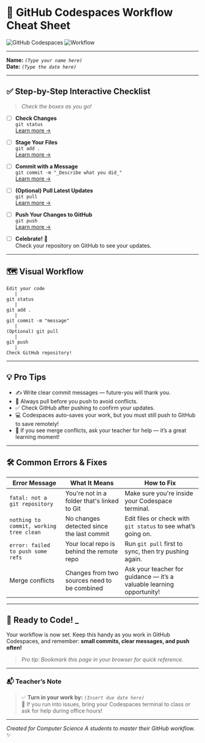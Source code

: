 # 🚀 GitHub Codespaces Workflow Cheat Sheet

![GitHub Codespaces](https://img.shields.io/badge/GitHub-Codespaces-blue?logo=github)
![Workflow](https://img.shields.io/badge/Workflow-Easy%20as%201--2--3-green)

---

**Name:** _`(Type your name here)`_  
**Date:** _`(Type the date here)`_

---

## ✅ Step-by-Step Interactive Checklist

> _Check the boxes as you go!_

- [ ] **Check Changes**  
  `git status`  
  [Learn more →](https://docs.github.com/en/get-started/using-git/about-git#git-status)

- [ ] **Stage Your Files**  
  `git add .`  
  [Learn more →](https://docs.github.com/en/get-started/using-git/about-git#git-add)

- [ ] **Commit with a Message**  
  `git commit -m "_Describe what you did_"`  
  [Learn more →](https://docs.github.com/en/get-started/using-git/about-git#git-commit)

- [ ] **(Optional) Pull Latest Updates**  
  `git pull`  
  [Learn more →](https://docs.github.com/en/get-started/using-git/about-git#git-pull)

- [ ] **Push Your Changes to GitHub**  
  `git push`  
  [Learn more →](https://docs.github.com/en/get-started/using-git/about-git#git-push)

- [ ] **Celebrate!** 🎉  
  Check your repository on GitHub to see your updates.

---

## 🗺️ Visual Workflow

```
Edit your code
   |
git status
   |
git add .
   |
git commit -m "message"
   |
(Optional) git pull
   |
git push
   |
Check GitHub repository!
```

---

## 💡 Pro Tips

- ✍️ Write clear commit messages — future-you will thank you.
- 🔄 Always pull before you push to avoid conflicts.
- ✅ Check GitHub after pushing to confirm your updates.
- 💻 Codespaces auto-saves your work, but you must still push to GitHub to save remotely!
- 🚧 If you see merge conflicts, ask your teacher for help — it’s a great learning moment!

---

## 🛠️ Common Errors & Fixes

| Error Message                     | What It Means                                             | How to Fix                                            |
|------------------------------------|-----------------------------------------------------------|-------------------------------------------------------|
| `fatal: not a git repository`      | You're not in a folder that's linked to Git               | Make sure you're inside your Codespace terminal.      |
| `nothing to commit, working tree clean` | No changes detected since the last commit                | Edit files or check with `git status` to see what’s going on. |
| `error: failed to push some refs`  | Your local repo is behind the remote repo                  | Run `git pull` first to sync, then try pushing again. |
| Merge conflicts                    | Changes from two sources need to be combined              | Ask your teacher for guidance — it’s a valuable learning opportunity! |

---

## 🏁 Ready to Code! _

Your workflow is now set. Keep this handy as you work in GitHub Codespaces, and remember: **small commits, clear messages, and push often!**

> _Pro tip: Bookmark this page in your browser for quick reference._

---

### 📬 Teacher’s Note

> ✅ **Turn in your work by:** _`(Insert due date here)`_  
> 🧩 If you run into issues, bring your Codespaces terminal to class or ask for help during office hours!

---

_Created for Computer Science A students to master their GitHub workflow._ ✨
